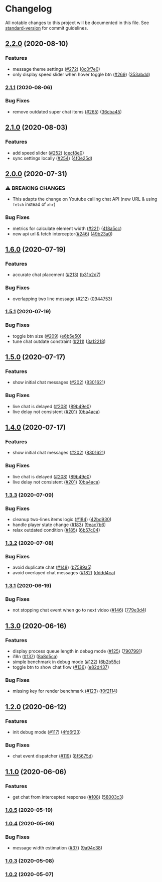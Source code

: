 # Changelog

All notable changes to this project will be documented in this file. See [standard-version](https://github.com/conventional-changelog/standard-version) for commit guidelines.

## [2.2.0](https://github.com/thwonghin/live-chat-overlay/compare/v2.1.1...v2.2.0) (2020-08-10)


### Features

* message theme settings ([#272](https://github.com/thwonghin/live-chat-overlay/issues/272)) ([8c0f7e0](https://github.com/thwonghin/live-chat-overlay/commit/8c0f7e0ef5855be4e5778f185b5e6d8aad0d19d2))
* only display speed slider when hover toggle btn ([#269](https://github.com/thwonghin/live-chat-overlay/issues/269)) ([353abdd](https://github.com/thwonghin/live-chat-overlay/commit/353abdde2c4edef6baa34e25bb921de5204dce9e))

### [2.1.1](https://github.com/thwonghin/live-chat-overlay/compare/v2.1.0...v2.1.1) (2020-08-06)


### Bug Fixes

* remove outdated super chat items ([#265](https://github.com/thwonghin/live-chat-overlay/issues/265)) ([36cba45](https://github.com/thwonghin/live-chat-overlay/commit/36cba45b1c1dd83ce08f4b859316c1184af99870))

## [2.1.0](https://github.com/thwonghin/live-chat-overlay/compare/v2.0.0...v2.1.0) (2020-08-03)


### Features

* add speed slider ([#252](https://github.com/thwonghin/live-chat-overlay/issues/252)) ([cecf8e0](https://github.com/thwonghin/live-chat-overlay/commit/cecf8e0583c20c927ac32f59b484ac3c8b2ae4a1))
* sync settings locally ([#254](https://github.com/thwonghin/live-chat-overlay/issues/254)) ([4f0e25d](https://github.com/thwonghin/live-chat-overlay/commit/4f0e25dd9e69db9ce096b15e45372b205ceb9395))

## [2.0.0](https://github.com/thwonghin/live-chat-overlay/compare/v1.6.0...v2.0.0) (2020-07-31)


### ⚠ BREAKING CHANGES

* This adapts the change on Youtube calling chat API (new URL & using `fetch` instead of `xhr`)

### Bug Fixes

* metrics for calculate element width ([#221](https://github.com/thwonghin/live-chat-overlay/issues/221)) ([418a5cc](https://github.com/thwonghin/live-chat-overlay/commit/418a5cc075e3ad62465c4210e7c8d2a6a2f1328f))
* new api url & fetch interceptor([#246](https://github.com/thwonghin/live-chat-overlay/issues/246)) ([49b23a0](https://github.com/thwonghin/live-chat-overlay/commit/49b23a0ff8cef8d2c5ca8c11481bd33579095456))

## [1.6.0](https://github.com/thwonghin/live-chat-overlay/compare/v1.5.1...v1.6.0) (2020-07-19)


### Features

* accurate chat placement ([#213](https://github.com/thwonghin/live-chat-overlay/issues/213)) ([b31b2d7](https://github.com/thwonghin/live-chat-overlay/commit/b31b2d7171c4ce785bdf45cf5d20b28dc58b4ab0))


### Bug Fixes

* overlapping two line message ([#212](https://github.com/thwonghin/live-chat-overlay/issues/212)) ([0944753](https://github.com/thwonghin/live-chat-overlay/commit/094475312bd66c6ea229f4e6f8d19641c6460f7b))

### [1.5.1](https://github.com/thwonghin/live-chat-overlay/compare/v1.5.0...v1.5.1) (2020-07-19)


### Bug Fixes

* toggle btn size ([#209](https://github.com/thwonghin/live-chat-overlay/issues/209)) ([e6b5e50](https://github.com/thwonghin/live-chat-overlay/commit/e6b5e5083e1be3e7844327485a76b2ceddc54fe9))
* tune chat outdate constraint ([#211](https://github.com/thwonghin/live-chat-overlay/issues/211)) ([3a12218](https://github.com/thwonghin/live-chat-overlay/commit/3a12218b9211e76076d041e1a0ffa33e7de28a1c))

## [1.5.0](https://github.com/thwonghin/live-chat-overlay/compare/v1.3.3...v1.5.0) (2020-07-17)


### Features

* show initial chat messages ([#202](https://github.com/thwonghin/live-chat-overlay/issues/202)) ([8301621](https://github.com/thwonghin/live-chat-overlay/commit/8301621a41448761b1bdc0936a45f076acefef39))


### Bug Fixes

* live chat is delayed ([#208](https://github.com/thwonghin/live-chat-overlay/issues/208)) ([89b49e0](https://github.com/thwonghin/live-chat-overlay/commit/89b49e099f1d5c8f7b7f85b13b0acdb4d6d268d7))
* live delay not consistent ([#201](https://github.com/thwonghin/live-chat-overlay/issues/201)) ([0ba4aca](https://github.com/thwonghin/live-chat-overlay/commit/0ba4aca89fb4718305d85f6a858e529dd92fe378))

## [1.4.0](https://github.com/thwonghin/live-chat-overlay/compare/v1.3.3...v1.4.0) (2020-07-17)


### Features

* show initial chat messages ([#202](https://github.com/thwonghin/live-chat-overlay/issues/202)) ([8301621](https://github.com/thwonghin/live-chat-overlay/commit/8301621a41448761b1bdc0936a45f076acefef39))


### Bug Fixes

* live chat is delayed ([#208](https://github.com/thwonghin/live-chat-overlay/issues/208)) ([89b49e0](https://github.com/thwonghin/live-chat-overlay/commit/89b49e099f1d5c8f7b7f85b13b0acdb4d6d268d7))
* live delay not consistent ([#201](https://github.com/thwonghin/live-chat-overlay/issues/201)) ([0ba4aca](https://github.com/thwonghin/live-chat-overlay/commit/0ba4aca89fb4718305d85f6a858e529dd92fe378))

### [1.3.3](https://github.com/thwonghin/live-chat-overlay/compare/v1.3.2...v1.3.3) (2020-07-09)


### Bug Fixes

* cleanup two-lines items logic ([#184](https://github.com/thwonghin/live-chat-overlay/issues/184)) ([42bd930](https://github.com/thwonghin/live-chat-overlay/commit/42bd9309f775ab93629e5bcbaedf1a4c5081d910))
* handle player state change ([#183](https://github.com/thwonghin/live-chat-overlay/issues/183)) ([9eac7b6](https://github.com/thwonghin/live-chat-overlay/commit/9eac7b674588a726c962b8d8bfe90b1caa1d0d93))
* relax outdated condition ([#185](https://github.com/thwonghin/live-chat-overlay/issues/185)) ([6b57c04](https://github.com/thwonghin/live-chat-overlay/commit/6b57c046ccf9f742f78f644c9ce1e50b443f8813))

### [1.3.2](https://github.com/thwonghin/live-chat-overlay/compare/v1.3.1...v1.3.2) (2020-07-08)


### Bug Fixes

* avoid duplicate chat ([#148](https://github.com/thwonghin/live-chat-overlay/issues/148)) ([b7589a5](https://github.com/thwonghin/live-chat-overlay/commit/b7589a50b56ef8313338227d19b25b28e584f4ab))
* avoid overlayed chat messages ([#182](https://github.com/thwonghin/live-chat-overlay/issues/182)) ([dddd4ca](https://github.com/thwonghin/live-chat-overlay/commit/dddd4ca5192d4b38227b567cf3165b29df177c23))

### [1.3.1](https://github.com/thwonghin/live-chat-overlay/compare/v1.3.0...v1.3.1) (2020-06-19)


### Bug Fixes

* not stopping chat event when go to next video ([#146](https://github.com/thwonghin/live-chat-overlay/issues/146)) ([779e3d4](https://github.com/thwonghin/live-chat-overlay/commit/779e3d416651cc732344bb3aa4d31adf34c6dbf4))

## [1.3.0](https://github.com/thwonghin/live-chat-overlay/compare/v1.2.0...v1.3.0) (2020-06-16)


### Features

* display process queue length in debug mode ([#125](https://github.com/thwonghin/live-chat-overlay/issues/125)) ([7907991](https://github.com/thwonghin/live-chat-overlay/commit/7907991393224b932fa0f8c96ab7932c9c49fa9d))
* i18n ([#137](https://github.com/thwonghin/live-chat-overlay/issues/137)) ([8a8d5ca](https://github.com/thwonghin/live-chat-overlay/commit/8a8d5caa41a533dd94029de79ecfe58dff2fa045))
* simple benchmark in debug mode ([#122](https://github.com/thwonghin/live-chat-overlay/issues/122)) ([6b2b55c](https://github.com/thwonghin/live-chat-overlay/commit/6b2b55ce176fb68f6199af3a5e035ac26a30fbc9))
* toggle btn to show chat flow ([#136](https://github.com/thwonghin/live-chat-overlay/issues/136)) ([e82d437](https://github.com/thwonghin/live-chat-overlay/commit/e82d437ed400d70caa6e1875e23240b40c51e8a0))


### Bug Fixes

* missing key for render benchmark ([#123](https://github.com/thwonghin/live-chat-overlay/issues/123)) ([f0f2114](https://github.com/thwonghin/live-chat-overlay/commit/f0f21149c092398912fe946226612e9fa3407adb))

## [1.2.0](https://github.com/thwonghin/live-chat-overlay/compare/v1.1.0...v1.2.0) (2020-06-12)


### Features

* init debug mode ([#117](https://github.com/thwonghin/live-chat-overlay/issues/117)) ([4fd6f23](https://github.com/thwonghin/live-chat-overlay/commit/4fd6f23e89b177204d2446148b528a7783c7e9b5))


### Bug Fixes

* chat event dispatcher ([#119](https://github.com/thwonghin/live-chat-overlay/issues/119)) ([8f5675d](https://github.com/thwonghin/live-chat-overlay/commit/8f5675d04f6196e0453241ab47d8a859b2a4eb61))

## [1.1.0](https://github.com/thwonghin/live-chat-overlay/compare/v1.0.5...v1.1.0) (2020-06-06)


### Features

* get chat from intercepted response ([#108](https://github.com/thwonghin/live-chat-overlay/issues/108)) ([58003c3](https://github.com/thwonghin/live-chat-overlay/commit/58003c348d6c1c0673a6c1712840391fde6089cc))

### [1.0.5](https://github.com/thwonghin/live-chat-overlay/compare/v1.0.4...v1.0.5) (2020-05-19)

### [1.0.4](https://github.com/thwonghin/live-chat-overlay/compare/v1.0.3...v1.0.4) (2020-05-09)


### Bug Fixes

* message width estimation ([#37](https://github.com/thwonghin/live-chat-overlay/issues/37)) ([9a94c38](https://github.com/thwonghin/live-chat-overlay/commit/9a94c389458b2d3de92f2f92cb638418368b2241))

### [1.0.3](https://github.com/thwonghin/live-chat-overlay/compare/v1.0.2...v1.0.3) (2020-05-08)

### [1.0.2](https://github.com/thwonghin/live-chat-overlay/compare/v1.0.1...v1.0.2) (2020-05-07)
